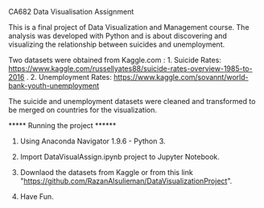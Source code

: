 

CA682 Data Visualisation Assignment


This is a final project of Data Visualization and Management course. The analysis was developed with Python and is about discovering and visualizing the relationship between suicides and unemployment.

Two datasets were obtained from Kaggle.com :
        1. Suicide Rates:
                https://www.kaggle.com/russellyates88/suicide-rates-overview-1985-to-2016
        .
        2. Unemployment Rates:
                https://www.kaggle.com/sovannt/world-bank-youth-unemployment
           
The suicide and unemployment datasets were cleaned and transformed to be merged on countries for the visualization.



***** Running the project ******

1. Using Anaconda Navigator 1.9.6 - Python 3.

2. Import DataVisualAssign.ipynb project to Jupyter Notebook.

3. Downlaod the datasets from Kaggle or from this link "https://github.com/RazanAlsulieman/DataVisualizationProject".

4. Have Fun.


